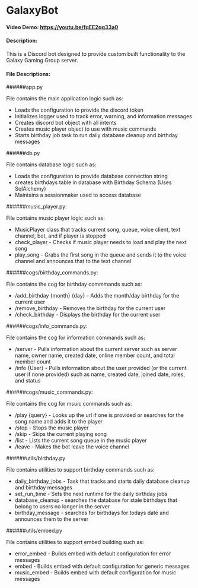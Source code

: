 # GalaxyBot
#### Video Demo:  https://youtu.be/fqEE2qg33a0
#### Description:

This is a Discord bot designed to provide custom built functionality to the Galaxy Gaming Group server.

#### File Descriptions:

######app.py

File contains the main application logic such as:  
- Loads the configuration to provide the discord token 
- Initializes logger used to track error, warning, and information messages
- Creates discord bot object with all intents
- Creates music player object to use with music commands
- Starts birthday job task to run daily database cleanup and birthday messages

######db.py

File contains database logic such as:
- Loads the configuration to provide database connection string
- creates birthdays table in database with Birthday Schema (Uses SqlAlchemy)
- Maintains a sessionmaker used to access database

######music_player.py:

File contains music player logic such as:

- MusicPlayer class that tracks current song, queue, voice client, text channel, bot, and if player is stopped
- check_player - Checks if music player needs to load and play the next song
- play_song - Grabs the first song in the queue and sends it to the voice channel and announces that to the text channel

######cogs/birthday_commands.py:

File contains the cog for birthday commmands such as:

- /add_birthday {month} {day} - Adds the month/day birthday for the current user
- /remove_birthday - Removes the birthday for the current user
- /check_birthday - Displays the birthday for the current user

######cogs/info_commands.py:

File contains the cog for information commands such as:
- /server - Pulls information about the current server such as server name, owner name, created date, online member count, and total member count
- /info {User} - Pulls information about the user provided (or the current user if none provided) such as name, created date, joined date, roles, and status

######cogs/music_commands.py:

File contains the cog for msuic commands such as:

- /play {query} - Looks up the url if one is provided or searches for the song name and adds it to the player
- /stop - Stops the music player
- /skip - Skips the current playing song
- /list - Lists the current song queue in the music player
- /leave - Makes the bot leave the voice channel

######utils/birthday.py

File contains utilities to support birthday commands such as:

- daily_birthday_jobs - Task that tracks and starts daily database cleanup and birthday messages
- set_run_time - Sets the next runtime for the daily birthday jobs
- database_cleanup - searches the database for stale birthdays that belong to users no longer in the server
- birthday_message - searches for birthdays for todays date and announces them to the server

######utils/embed.py

File contains utilities to support embed building such as:

- error_embed - Builds embed with default configuration for error messages
- embed - Builds embed with default configuration for generic messages
- music_embed - Builds embed with default configuration for music messages
